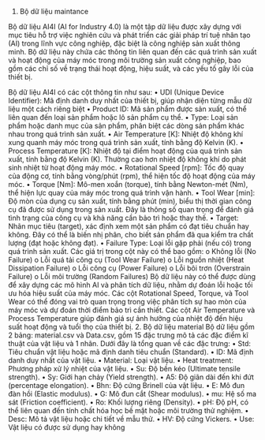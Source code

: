 1.	Bộ dữ liệu maintance

Bộ dữ liệu AI4I (AI for Industry 4.0) là một tập dữ liệu được xây dựng với mục tiêu hỗ trợ việc nghiên cứu và phát triển các giải pháp trí tuệ nhân tạo (AI) trong lĩnh vực công nghiệp, đặc biệt là công nghiệp sản xuất thông minh. Bộ dữ liệu này chứa các thông tin liên quan đến các quá trình sản xuất và hoạt động của máy móc trong môi trường sản xuất công nghiệp, bao gồm các chỉ số về trạng thái hoạt động, hiệu suất, và các yếu tố gây lỗi của thiết bị.

Bộ dữ liệu AI4I có các cột thông tin như sau:
   •	UDI (Unique Device Identifier): Mã định danh duy nhất của thiết bị, giúp nhận diện từng mẫu dữ liệu một cách riêng biệt
   •	Product ID: Mã sản phẩm được sản xuất, có thể liên quan đến loại sản phẩm hoặc lô sản phẩm cụ thể.
   •	Type: Loại sản phẩm hoặc danh mục của sản phẩm, phân biệt các dòng sản phẩm khác nhau trong quá trình sản xuất.
   •	Air Temperature [K]: Nhiệt độ không khí xung quanh máy móc trong quá trình sản xuất, tính bằng độ Kelvin (K).
   •	Process Temperature [K]: Nhiệt độ tại điểm hoạt động của quá trình sản xuất, tính bằng độ Kelvin (K). Thường cao hơn nhiệt độ không khí do phát sinh nhiệt từ hoạt động máy móc.
   •	Rotational Speed [rpm]: Tốc độ quay của động cơ, tính bằng vòng/phút (rpm), thể hiện tốc độ hoạt động của máy móc.
   •	Torque [Nm]: Mô-men xoắn (torque), tính bằng Newton-mét (Nm), thể hiện lực quay của máy móc trong quá trình vận hành.
   •	Tool Wear [min]: Độ mòn của dụng cụ sản xuất, tính bằng phút (min), biểu thị thời gian công cụ đã được sử dụng trong sản xuất. Đây là thông số quan trọng để đánh giá tình trạng của công cụ và                     khả năng cần bảo trì hoặc thay thế.
   •	Target: Nhãn mục tiêu (target), xác định xem một sản phẩm có đạt tiêu chuẩn hay không. Đây có thể là biến nhị phân, cho biết sản phẩm đã qua kiểm tra chất lượng (đạt hoặc không đạt).
   •	Failure Type: Loại lỗi gặp phải (nếu có) trong quá trình sản xuất. Các giá trị trong cột này có thể bao gồm:
      o	Không lỗi (No Failure)
      o	Lỗi quá tải công cụ (Tool Wear Failure)
      o	Lỗi nguồn nhiệt (Heat Dissipation Failure)
      o	Lỗi công cụ (Power Failure)
      o	Lỗi bôi trơn (Overstrain Failure)
      o	Lỗi môi trường (Random Failures)
Bộ dữ liệu này có thể được dùng để xây dựng các mô hình AI và phân tích dữ liệu, nhằm dự đoán lỗi hoặc tối ưu hóa hiệu suất của máy móc. Các cột Rotational Speed, Torque, và Tool Wear có thể đóng vai trò quan trọng trong việc phân tích sự hao mòn của máy móc và dự đoán thời điểm bảo trì cần thiết. Các cột Air Temperature và Process Temperature giúp đánh giá sự ảnh hưởng của nhiệt độ đến hiệu suất hoạt động và tuổi thọ của thiết bị.
2.	Bộ dữ liệu material
Bộ dữ liệu gồm 2 bảng: material.csv và Data.csv, gồm 15 đặc trưng mô tả các đặc điểm kĩ thuật của vật liệu và 1 nhãn. 
    Dưới đây là tổng quan về các đặc trưng:
   •	Std: Tiêu chuẩn vật liệu hoặc mã định danh tiêu chuẩn (Standard).
   •	ID: Mã định danh duy nhất của vật liệu.
   •	Material: Loại vật liệu.
   •	Heat treatment: Phương pháp xử lý nhiệt của vật liệu.
   •	Su: Độ bền kéo (Ultimate tensile strength).
   •	Sy: Giới hạn chảy (Yield strength).
   •	A5: Độ giãn dài đến khi đứt (percentage elongation).
   •	Bhn: Độ cứng Brinell của vật liệu.
   •	E: Mô đun đàn hồi (Elastic modulus).
   •	G: Mô đun cắt (Shear modulus).
   •	mu: Hệ số ma sát (Friction coefficient).
   •	Ro: Khối lượng riêng (Density).
   •	pH: Độ pH, có thể liên quan đến tính chất hóa học bề mặt hoặc môi trường thử nghiệm.
   •	Desc: Mô tả vật liệu hoặc chi tiết về mẫu thử.
   •	HV: Độ cứng Vickers.
   •	Use: Vật liệu có được sử dụng hay không




